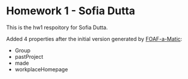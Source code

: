 # Homework 1 - Sofia Dutta
This is the hw1 respoitory for Sofia Dutta.

Added 4 properties after the initial version generated by [FOAF-a-Matic](http://www.ldodds.com/foaf/foaf-a-matic.html):
* Group
* pastProject
* made
* workplaceHomepage
